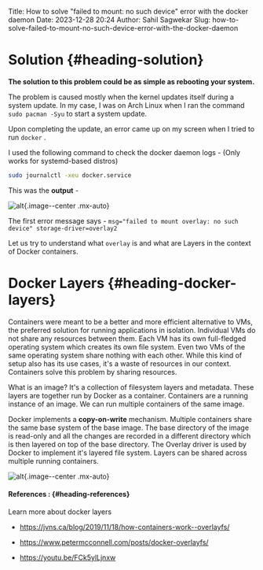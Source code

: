 Title: How to solve "failed to mount: no such device" error with the docker daemon
Date: 2023-12-28 20:24
Author: Sahil Sagwekar
Slug: how-to-solve-failed-to-mount-no-such-device-error-with-the-docker-daemon

Solution {#heading-solution}
========

**The solution to this problem could be as simple as rebooting your system.**

The problem is caused mostly when the kernel updates itself during a system update. In my case, I was on Arch Linux when I ran the command `sudo pacman -Syu` to start a system update.

Upon completing the update, an error came up on my screen when I tried to run `docker` .

I used the following command to check the docker daemon logs - (Only works for systemd-based distros)
```bash
sudo journalctl -xeu docker.service
```
This was the **output** -

![alt](https://cdn.hashnode.com/res/hashnode/image/upload/v1703598770959/abade4a3-c9dc-419d-b89b-b2289e59949c.png){.image--center .mx-auto}

The first error message says - `msg="failed to mount overlay: no such device" storage-driver=overlay2`

Let us try to understand what `overlay` is and what are Layers in the context of Docker containers.

Docker Layers {#heading-docker-layers}
=============

Containers were meant to be a better and more efficient alternative to VMs, the preferred solution for running applications in isolation. Individual VMs do not share any resources between them. Each VM has its own full-fledged operating system which creates its own file system. Even two VMs of the same operating system share nothing with each other. While this kind of setup also has its use cases, it's a waste of resources in our context. Containers solve this problem by sharing resources.

What is an image? It's a collection of filesystem layers and metadata. These layers are together run by Docker as a container. Containers are a running instance of an image. We can run multiple containers of the same image.

Docker implements a **copy-on-write** mechanism. Multiple containers share the same base system of the base image. The base directory of the image is read-only and all the changes are recorded in a different directory which is then layered on top of the base directory. The Overlay driver is used by Docker to implement it's layered file system. Layers can be shared across multiple running containers.

![alt](https://cdn.hashnode.com/res/hashnode/image/upload/v1703792704561/f1a4cdf8-1f5d-4fba-a2e0-26403830724f.png){.image--center .mx-auto}

#### References : {#heading-references}

Learn more about docker layers

-   <https://jvns.ca/blog/2019/11/18/how-containers-work--overlayfs/>

-   <https://www.petermcconnell.com/posts/docker-overlayfs/>

-   <https://youtu.be/FCk5ylLjnxw>
